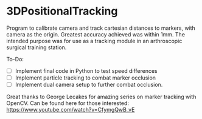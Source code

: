 # 3DPositionalTracking

Program to calibrate camera and track cartesian distances to markers, with camera as the origin. Greatest accuracy achieved was within 1mm. The intended purpose was for use as a tracking module in an arthroscopic surgical training station.

To-Do: 
- [ ] Implement final code in Python to test speed differences
- [ ] Implement particle tracking to combat marker occlusion 
- [ ] Implement dual camera setup to further combat occlusion.   

Great thanks to George Lecakes for amazing series on marker tracking with OpenCV. Can be found here for those interested: https://www.youtube.com/watch?v=CfymgQwB_vE
